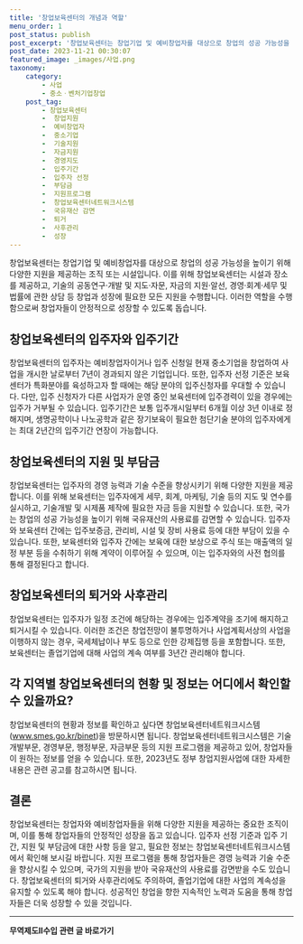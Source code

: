 ```yaml
---
title: '창업보육센터의 개념과 역할'
menu_order: 1
post_status: publish
post_excerpt: '창업보육센터는 창업기업 및 예비창업자를 대상으로 창업의 성공 가능성을 높이기 위해 다양한 지원을 제공하는 조직 또는 시설입니다. 이를 위해 창업보육센터는 시설과 장소를 제공하고, 기술의 공동연구 개발 및 지도 자문, 자금의 지원 알선, 경영 회계 세무 및 법률에 관한 상담 등 창업과 성장에 필요한 모든 지원을 수행합니다. 이러한 역할을 수행함으로써 창업자들이 안정적으로 성장할 수 있도록 돕습니다.'
post_date: 2023-11-21 00:30:07
featured_image: _images/사업.png
taxonomy:
    category:
        - 사업
        - 중소ㆍ벤처기업창업
    post_tag:
        - 창업보육센터
        -  창업지원
        -  예비창업자
        -  중소기업
        -  기술지원
        -  자금지원
        -  경영지도
        -  입주기간
        -  입주자 선정
        -  부담금
        -  지원프로그램
        -  창업보육센터네트워크시스템
        -  국유재산 감면
        -  퇴거
        -  사후관리
        -  성장
---
```



창업보육센터는 창업기업 및 예비창업자를 대상으로 창업의 성공 가능성을 높이기 위해 다양한 지원을 제공하는 조직 또는 시설입니다. 이를 위해 창업보육센터는 시설과 장소를 제공하고, 기술의 공동연구·개발 및 지도·자문, 자금의 지원·알선, 경영·회계·세무 및 법률에 관한 상담 등 창업과 성장에 필요한 모든 지원을 수행합니다. 이러한 역할을 수행함으로써 창업자들이 안정적으로 성장할 수 있도록 돕습니다.

## 창업보육센터의 입주자와 입주기간

창업보육센터의 입주자는 예비창업자이거나 입주 신청일 현재 중소기업을 창업하여 사업을 개시한 날로부터 7년이 경과되지 않은 기업입니다. 또한, 입주자 선정 기준은 보육센터가 특화분야를 육성하고자 할 때에는 해당 분야의 입주신청자를 우대할 수 있습니다. 다만, 입주 신청자가 다른 사업자가 운영 중인 보육센터에 입주경력이 있을 경우에는 입주가 거부될 수 있습니다. 입주기간은 보통 입주개시일부터 6개월 이상 3년 이내로 정해지며, 생명공학이나 나노공학과 같은 장기보육이 필요한 첨단기술 분야의 입주자에게는 최대 2년간의 입주기간 연장이 가능합니다.

## 창업보육센터의 지원 및 부담금

창업보육센터는 입주자의 경영 능력과 기술 수준을 향상시키기 위해 다양한 지원을 제공합니다. 이를 위해 보육센터는 입주자에게 세무, 회계, 마케팅, 기술 등의 지도 및 연수를 실시하고, 기술개발 및 시제품 제작에 필요한 자금 등을 지원할 수 있습니다. 또한, 국가는 창업의 성공 가능성을 높이기 위해 국유재산의 사용료를 감면할 수 있습니다. 입주자와 보육센터 간에는 입주보증금, 관리비, 시설 및 장비 사용료 등에 대한 부담이 있을 수 있습니다. 또한, 보육센터와 입주자 간에는 보육에 대한 보상으로 주식 또는 매출액의 일정 부분 등을 수취하기 위해 계약이 이루어질 수 있으며, 이는 입주자와의 사전 협의를 통해 결정된다고 합니다.

## 창업보육센터의 퇴거와 사후관리

창업보육센터는 입주자가 일정 조건에 해당하는 경우에는 입주계약을 조기에 해지하고 퇴거시킬 수 있습니다. 이러한 조건은 창업전망이 불투명하거나 사업계획서상의 사업을 이행하지 않는 경우, 국세체납이나 부도 등으로 인한 강제집행 등을 포함합니다. 또한, 보육센터는 졸업기업에 대해 사업의 계속 여부를 3년간 관리해야 합니다.

## 각 지역별 창업보육센터의 현황 및 정보는 어디에서 확인할 수 있을까요?

창업보육센터의 현황과 정보를 확인하고 싶다면 창업보육센터네트워크시스템(www.smes.go.kr/binet)을 방문하시면 됩니다. 창업보육센터네트워크시스템은 기술개발부문, 경영부문, 행정부문, 자금부문 등의 지원 프로그램을 제공하고 있어, 창업자들이 원하는 정보를 얻을 수 있습니다. 또한, 2023년도 정부 창업지원사업에 대한 자세한 내용은 관련 공고를 참고하시면 됩니다.

## 결론


창업보육센터는 창업자와 예비창업자들을 위해 다양한 지원을 제공하는 중요한 조직이며, 이를 통해 창업자들의 안정적인 성장을 돕고 있습니다. 입주자 선정 기준과 입주 기간, 지원 및 부담금에 대한 사항 등을 알고, 필요한 정보는 창업보육센터네트워크시스템에서 확인해 보시길 바랍니다. 지원 프로그램을 통해 창업자들은 경영 능력과 기술 수준을 향상시킬 수 있으며, 국가의 지원을 받아 국유재산의 사용료를 감면받을 수도 있습니다. 창업보육센터의 퇴거와 사후관리에도 주의하여, 졸업기업에 대한 사업의 계속성을 유지할 수 있도록 해야 합니다. 성공적인 창업을 향한 지속적인 노력과 도움을 통해 창업자들은 더욱 성장할 수 있을 것입니다.
<!-- wp:separator -->
<hr class="wp-block-separator has-alpha-channel-opacity"/>
<!-- /wp:separator -->

<!-- wp:group {"backgroundColor":"base","layout":{"type":"constrained"}} -->
<div class="wp-block-group has-base-background-color has-background"><!-- wp:paragraph {"align":"center","fontSize":"medium"} -->
<p class="has-text-align-center has-large-font-size"><strong>무역제도Ⅱ수입 관련 글 바로가기</strong></p>
<!-- /wp:paragraph -->


<!-- wp:latest-posts
{"categories":[{"id":14432,"count":19,"description":"","link":"https://uknowlaw.com/category/%eb%ac%b4%ec%97%ad%ec%a0%9c%eb%8f%84%e2%85%b1%ec%88%98%ec%9e%85/","name":"무역제도Ⅱ수입","slug":"무역제도Ⅱ수입","taxonomy":"category","parent":0,"meta":[],"_links":{"self":[{"href":"https://uknowlaw.com/wp-json/wp/v2/categories/14432"}],"collection":[{"href":"https://uknowlaw.com/wp-json/wp/v2/categories"}],"about":[{"href":"https://uknowlaw.com/wp-json/wp/v2/taxonomies/category"}],"wp:post_type":[{"href":"https://uknowlaw.com/wp-json/wp/v2/posts?categories=14432"}],"curies":[{"name":"wp","href":"https://api.w.org/{rel}","templated":true}]}}],"postsToShow":100,"excerptLength":28,"postLayout":"grid","columns":2,"featuredImageAlign":"left","featuredImageSizeSlug":"large","fontSize":"small"} /--></div>
<!-- /wp:group -->